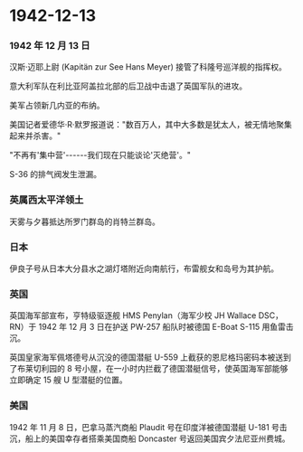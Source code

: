# 1942-12-13

### 1942 年 12 月 13 日

汉斯·迈耶上尉 (Kapitän zur See Hans Meyer) 接管了科隆号巡洋舰的指挥权。

意大利军队在利比亚阿盖拉北部的后卫战中击退了英国军队的进攻。

美军占领新几内亚的布纳。

美国记者爱德华·R·默罗报道说："数百万人，其中大多数是犹太人，被无情地聚集起来并杀害。"

"不再有'集中营'------我们现在只能谈论'灭绝营'。"

S-36 的排气阀发生泄漏。

### 英属西太平洋领土

天雾与夕暮抵达所罗门群岛的肖特兰群岛。

### 日本

伊良子号从日本大分县水之湖灯塔附近向南航行，布雷舰女和岛号为其护航。

### 英国

英国海军部宣布，亨特级驱逐舰 HMS Penylan（海军少校 JH Wallace
DSC，RN）于 1942 年 12 月 3 日在护送 PW-257 船队时被德国 E-Boat S-115
用鱼雷击沉。

英国皇家海军佩塔德号从沉没的德国潜艇 U-559
上截获的恩尼格玛密码本被送到了布莱切利园的 8
号小屋，在一小时内拦截了德国潜艇信号，使英国海军部能够立即确定 15 艘 U
型潜艇的位置。

### 美国

1942 年 11 月 8 日，巴拿马蒸汽商船 Plaudit 号在印度洋被德国潜艇 U-181
号击沉，船上的美国幸存者搭乘美国商船 Doncaster
号返回美国宾夕法尼亚州费城。